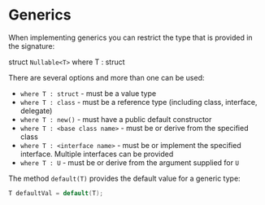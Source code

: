 # Generics

When implementing generics you can restrict the type that is provided in the signature:

struct `Nullable<T>` where T : struct

There are several options and more than one can be used:

- `where T : struct` - must be a value type
- `where T : class` - must be a reference type (including class, interface, delegate)
- `where T : new()` - must have a public default constructor
- `where T : <base class name>` - must be or derive from the specified class
- `where T : <interface name>` - must be or implement the specified interface. Multiple interfaces can be provided
- `where T : U` - must be or derive from the argument supplied for `U`


The method `default(T)` provides the default value for a generic type:

```csharp
T defaultVal = default(T);
```
<!--stackedit_data:
eyJoaXN0b3J5IjpbLTYzOTIwMTc0MCwtMTg5Nzc1OTQ1NV19
-->